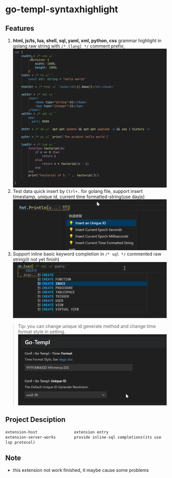 # go-templ-syntaxhighlight

## Features

1. **html, js/ts, lua, shell, sql, yaml, xml, python, css** grammar highlight in golang raw string with `/* [lang] */` comment prefix;
   ![alt text](.assets/embed-highlight.png)
2. Test data quick insert by `Ctrl+.` for golang file, support insert timestamp, unique id, current time formatted-string(use dayjs)
   ![alt text](.assets/data-insert.png)
3. Support inline basic keyword completion in `/* sql */` commented raw string(it not yet finish)
   ![alt text](.assets/sql-completion.png)
> Tip: you can change unique id generate method and change time format style in setting.
![alt text](.assets/setting.png)

## Project Desciption
```plain
extension-host                extension entry
extension-server-works        provide inline-sql completions(its use lsp protocol)
```

## Note
- this extension not work finished, it maybe cause some problems
